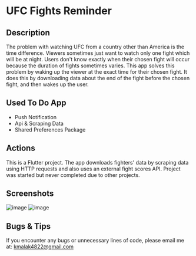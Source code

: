 # UFC Fights Reminder

## Description
The problem with watching UFC from a country other than America is the time difference. Viewers sometimes just want to watch only one fight which will be at night. Users don't know exactly when their chosen fight will occur because the duration of fights sometimes varies. This app solves this problem by waking up the viewer at the exact time for their chosen fight. It does this by downloading data about the end of the fight before the chosen fight, and then wakes up the user.

## Used To Do App
- Push Notification
- Api & Scraping Data
- Shared Preferences Package

## Actions
This is a Flutter project. The app downloads fighters' data by scraping data using HTTP requests and also uses an external fight scores API. Project was started but never completed due to other projects.

## Screenshots
![image](https://github.com/malak4822/UFC-Fights-Reminder/assets/71153710/7f3e0c00-710f-46a2-9103-1f2ead3f01c6)
![image](https://github.com/malak4822/UFC-Fights-Reminder/assets/71153710/87d42c8d-befb-4b88-8192-f2f72cf8d4fd)

## Bugs & Tips
If you encounter any bugs or unnecessary lines of code, please email me at: kmalak4822@gmail.com




